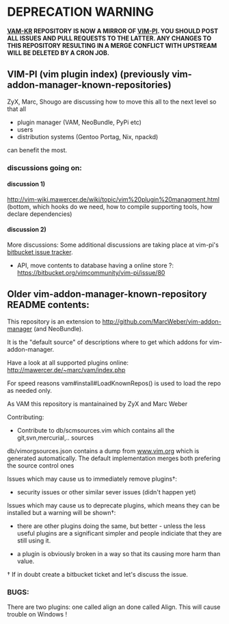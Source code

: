 # DEPRECATION WARNING

**[VAM-KR][1] REPOSITORY IS NOW A MIRROR OF [VIM-PI][2]. YOU SHOULD POST ALL 
ISSUES AND PULL REQUESTS TO THE LATTER. ANY CHANGES TO THIS REPOSITORY RESULTING
IN A MERGE CONFLICT WITH UPSTREAM WILL BE DELETED BY A CRON JOB.**

[1]: https://github.com/MarcWeber/vim-addon-manager-known-repositories
[2]: https://bitbucket.org/vimcommunity/vim-pi

## VIM-PI (vim plugin index) (previously vim-addon-manager-known-repositories)

ZyX, Marc, Shougo are discussing how to move this all to the next level so that
all
- plugin manager (VAM, NeoBundle, PyPi etc)
- users
- distribution systems (Gentoo Portag, Nix, npackd)

can benefit the most.

### discussions going on:

#### discussion 1)
http://vim-wiki.mawercer.de/wiki/topic/vim%20plugin%20managment.html (bottom,
which hooks do we need, how to compile supporting tools, how declare dependencies)

#### discussion 2)

More discussions:
Some additional discussions are taking place at vim-pi's [bitbucket issue 
tracker](https://bitbucket.org/vimcommunity/vim-pi/issues).

- API, move contents to database having a online store ?: 
  https://bitbucket.org/vimcommunity/vim-pi/issue/80


## Older vim-addon-manager-known-repository README contents:

This repository is an extension to http://github.com/MarcWeber/vim-addon-manager
(and NeoBundle).

It is the "default source" of descriptions where to get which addons for vim-addon-manager.

Have a look at all supported plugins online: http://mawercer.de/~marc/vam/index.php

For speed reasons vam#install#LoadKnownRepos() is used to load the repo as needed only.

As VAM this repository is mantainained by ZyX and Marc Weber

Contributing:

- Contribute to db/scmsources.vim which contains all the git,svn,mercurial,..
  sources

db/vimorgsources.json contains a dump from www.vim.org which is generated automatically.
The default implementation merges both prefering the source control ones

Issues which may cause us to immediately remove plugins†:

- security issues or other similar sever issues (didn't happen yet)

Issues which may cause us to deprecate plugins, which means they can be
installed but a warning will be shown†:

- there are other plugins doing the same, but better - unless the less useful 
  plugins are a significant simpler and people indiciate that
    they are still using it.

- a plugin is obviously broken in a way so that its causing more harm than 
  value.

† If in doubt create a bitbucket ticket and let's discuss the issue.

### BUGS:

  There are two plugins: one called align an done called Align. This will cause
  trouble on Windows !
